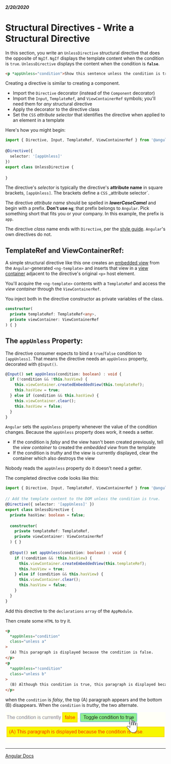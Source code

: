 ##### 2/20/2020
# Structural Directives - Write a Structural Directive
In this section, you write an `UnlessDirective` structural directive that does the opposite of `NgIf`.  `NgIf` displays the template content when the condition is `true`.  `UnlessDirective` displays the content when the condition is **`false`**.

```html
<p *appUnless="condition">Show this sentence unless the condition is true.</p>
```

Creating a directive is similar to creating a component.
  * Import the `Directive` decorator (instead of the `Component` decorator)
  * Import the `Input`, `TemplateRef`, and `ViewContainerRef` symbols; you'll need them for _any_ structural directive
  * Apply the decorator to the directive class
  * Set the `CSS` _attribute selector_ that identifies the directive when applied to an element in a template

Here's how you might begin:

```ts
import { Directive, Input, TemplateRef, ViewContainerRef } from '@angular/core';

@Directive({
  selector: '[appUnless]'
})
export class UnlessDirective {

}
```

The directive's _selector_ is typically the directive's **attribute name** in square brackets, `[appUnless]`.  The brackets define a `CSS` _attribute selector`.

The directive _attribute name_ should be spelled in **_lowerCaseCamel_** and begin with a prefix.  **Don't use `ng`**; that prefix belongs to `Angular`.  Pick something short that fits you or your company.  In this example, the prefix is `app`.

The directive _class_ name ends with `Directive`, per the [style guide](https://angular.io/guide/styleguide#02-03).  `Angular`'s own directives do not.

## TemplateRef and ViewContainerRef:
A simple structural directive like this one creates an [embedded view](https://angular.io/api/core/EmbeddedViewRef) from the `Angular`-generated `<ng-template>` and inserts that view in a [view container](https://angular.io/api/core/ViewContainerRef) adjacent to the directive's original `<p>` host element.

You'll acquire the `<ng-template>` contents with a `TemplateRef` and access the _view container_ through the `ViewContainerRef`.

You inject both in the directive constructor as private variables of the class.

```ts
constructor(
  private templateRef: TemplateRef<any>,
  private viewContainer: ViewContainerRef
) { }
```

## The `appUnless` Property:
The directive consumer expects to bind a `true`/`false` condition to `[appUnless]`.  That means the directive needs an `appUnless` property, decorated with `@Input()`.

```ts
@Input() set appUnless(condition: boolean) : void {
  if (!condition && !this.hasView) {
    this.viewContainer.createdEmbeddedView(this.templateRef);
    this.hasView = true;
  } else if (condition && this.hasView) {
    this.viewContainer.clear();
    this.hasView = false;
  }
}
```

`Angular` sets the `appUnless` property whenever the value of the condition changes.  Because the `appUnless` property does work, it needs a setter.
  * If the condition is _falsy_ and the view hasn't been created previously, tell the _view container_ to created the _embedded view_ from the template
  * If the condition is _truthy_ and the view is currently displayed, clear the container which also destroys the view

Nobody reads the `appUnless` property do it doesn't need a getter.

The completed directive code looks like this:

```ts
import { Directive, Input, TemplateRef, ViewContainerRef } from '@angular/core';

// Add the template content to the DOM unless the condition is true.
@Directive({ selector: '[appUnless]' })
export class UnlessDirective {
  private hasView: boolean = false;

  constructor(
    private templateRef: TemplateRef,
    private viewContainer: ViewContainerRef
  ) { }

  @Input() set appUnless(condition: boolean) : void {
    if (!condition && !this.hasView) {
      this.viewContainer.createEmbeddedView(this.templateRef);
      this.hasView = true;
    } else if (condition && this.hasView) {
      this.viewContainer.clear();
      this.hasView = false;
    }
  }
}
```

Add this directive to the `declarations` `array` of the `AppModule`.

Then create some `HTML` to try it.

```html
<p
  *appUnless="condition"
  class="unless a"
>
  (A) This paragraph is displayed because the condition is false.
</p>
<p
  *appUnless="!condition"
  class="unless b"
>
  (B) Although this condition is true, this paragraph is displayed because appUnless is set to false.
</p>
```

when the `condition` is _falsy_, the top (A) paragraph appears and the bottom (B) disappears.  When the `condition` is _truthy_, the two alternate.

![Custom Directive](../../../Assets/customDirectiveDemo.gif)

---

[Angular Docs](https://angular.io/guide/structural-directives#write-a-structural-directive)